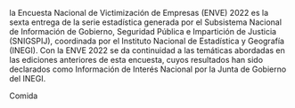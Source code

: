 la Encuesta Nacional de Victimización de Empresas (ENVE) 2022 es la sexta entrega de la serie estadística
 generada por el Subsistema Nacional de Información de Gobierno, Seguridad Pública e Impartición de
  Justicia (SNIGSPIJ), coordinada por el Instituto Nacional de Estadística y Geografía (INEGI). Con la 
  ENVE 2022 se da continuidad a las temáticas abordadas en las ediciones anteriores de esta encuesta, 
  cuyos resultados han sido declarados como Información de Interés Nacional por la Junta de Gobierno del 
INEGI.

Comida
